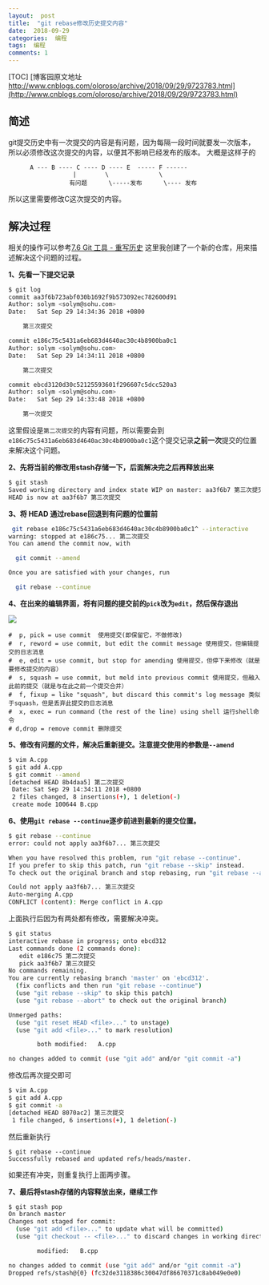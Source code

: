 ```yaml
---
layout:  post
title:  "git rebase修改历史提交内容"
date:  2018-09-29
categories:  编程
tags:  编程
comments: 1
---
```

[TOC]
[博客园原文地址 http://www.cnblogs.com/oloroso/archive/2018/09/29/9723783.html](http://www.cnblogs.com/oloroso/archive/2018/09/29/9723783.html)



## 简述
git提交历史中有一次提交的内容是有问题，因为每隔一段时间就要发一次版本，所以必须修改这次提交的内容，以便其不影响已经发布的版本。
大概是这样子的
```
      A --- B ---- C ---- D ---- E  ----- F ------
                  |        \              \
                 有问题      \-----发布      \---- 发布
```
所以这里需要修改C这次提交的内容。

## 解决过程
相关的操作可以参考[7.6 Git 工具 - 重写历史](https://git-scm.com/book/zh/v2/Git-%E5%B7%A5%E5%85%B7-%E9%87%8D%E5%86%99%E5%8E%86%E5%8F%B2)
这里我创建了一个新的仓库，用来描述解决这个问题的过程。

**1、先看一下提交记录**

```bash
$ git log
commit aa3f6b723abf030b1692f9b573092ec782600d91
Author: solym <solym@sohu.com>
Date:   Sat Sep 29 14:34:36 2018 +0800

    第三次提交

commit e186c75c5431a6eb683d4640ac30c4b8900ba0c1
Author: solym <solym@sohu.com>
Date:   Sat Sep 29 14:34:11 2018 +0800

    第二次提交

commit ebcd3120d30c52125593601f296607c5dcc520a3
Author: solym <solym@sohu.com>
Date:   Sat Sep 29 14:33:48 2018 +0800

    第一次提交
```

这里假设是`第二次提交`的内容有问题，所以需要会到`e186c75c5431a6eb683d4640ac30c4b8900ba0c1`这个提交记录**之前一次**提交的位置来解决这个问题。

**2、先将当前的修改用stash存储一下，后面解决完之后再释放出来**

```bash
$ git stash
Saved working directory and index state WIP on master: aa3f6b7 第三次提交
HEAD is now at aa3f6b7 第三次提交
```

**3、将 HEAD 通过rebase回退到有问题的位置前**

```bash
 git rebase e186c75c5431a6eb683d4640ac30c4b8900ba0c1^ --interactive
warning: stopped at e186c75... 第二次提交
You can amend the commit now, with

  git commit --amend

Once you are satisfied with your changes, run

  git rebase --continue
```

**4、在出来的编辑界面，将有问题的提交前的`pick`改为`edit`，然后保存退出**

![](https://img2018.cnblogs.com/blog/693958/201809/693958-20180929150557120-774661110.jpg)

```
#  p, pick = use commit  使用提交(即保留它，不做修改)
#  r, reword = use commit, but edit the commit message 使用提交，但编辑提交的日志消息
#  e, edit = use commit, but stop for amending 使用提交，但停下来修改（就是要修改提交的内容）
#  s, squash = use commit, but meld into previous commit 使用提交，但融入此前的提交（就是与在此之前一个提交合并）
#  f, fixup = like "squash", but discard this commit's log message 类似于squash，但是丢弃此提交的日志消息
#  x, exec = run command (the rest of the line) using shell 运行shell命令
# d,drop = remove commit 删除提交
```

**5、修改有问题的文件，解决后重新提交。注意提交使用的参数是`--amend`**

```bash
$ vim A.cpp
$ git add A.cpp
$ git commit --amend
[detached HEAD 8b4daa5] 第二次提交
 Date: Sat Sep 29 14:34:11 2018 +0800
 2 files changed, 8 insertions(+), 1 deletion(-)
 create mode 100644 B.cpp
```

**6、使用`git rebase --continue`逐步前进到最新的提交位置。**

```bash
$ git rebase --continue
error: could not apply aa3f6b7... 第三次提交

When you have resolved this problem, run "git rebase --continue".
If you prefer to skip this patch, run "git rebase --skip" instead.
To check out the original branch and stop rebasing, run "git rebase --abort".

Could not apply aa3f6b7... 第三次提交
Auto-merging A.cpp
CONFLICT (content): Merge conflict in A.cpp
```
上面执行后因为有两处都有修改，需要解决冲突。
```bash
$ git status
interactive rebase in progress; onto ebcd312
Last commands done (2 commands done):
   edit e186c75 第二次提交
   pick aa3f6b7 第三次提交
No commands remaining.
You are currently rebasing branch 'master' on 'ebcd312'.
  (fix conflicts and then run "git rebase --continue")
  (use "git rebase --skip" to skip this patch)
  (use "git rebase --abort" to check out the original branch)

Unmerged paths:
  (use "git reset HEAD <file>..." to unstage)
  (use "git add <file>..." to mark resolution)

        both modified:   A.cpp

no changes added to commit (use "git add" and/or "git commit -a")
```
修改后再次提交即可
```bash
$ vim A.cpp
$ git add A.cpp
$ git commit -a
[detached HEAD 8070ac2] 第三次提交
 1 file changed, 6 insertions(+), 1 deletion(-)
```
然后重新执行
```
$ git rebase --continue
Successfully rebased and updated refs/heads/master.
```
如果还有冲突，则重复执行上面两步骤。

**7、最后将stash存储的内容释放出来，继续工作**

```bash
$ git stash pop
On branch master
Changes not staged for commit:
  (use "git add <file>..." to update what will be committed)
  (use "git checkout -- <file>..." to discard changes in working directory)

        modified:   B.cpp

no changes added to commit (use "git add" and/or "git commit -a")
Dropped refs/stash@{0} (fc32de3118386c30047df86670371c8ab049e0e0)

```